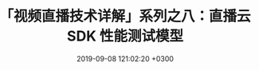 ---
layout: post
title: 「视频直播技术详解」系列之八：直播云 SDK 性能测试模型
date: 2019-09-08 121:02:20 +0300
description: 「视频直播技术详解」系列之八：直播云 SDK 性能测试模型 # Add post description (optional)
img: live-streaming-collection.jpg # Add image post (optional)
fig-caption: none # Add figcaption (optional)
tags: [视频直播技术详解, 采集, 视频直播]
categories: [blog，live-streaming]
excerpt_separator: <!--more-->
---